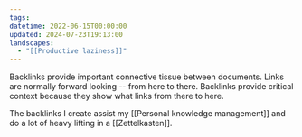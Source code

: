 ```yaml
---
tags: 
datetime: 2022-06-15T00:00:00
updated: 2024-07-23T19:13:00
landscapes:
  - "[[Productive laziness]]"
---
```

Backlinks provide important connective tissue between documents. Links are normally forward looking -- from here to there. Backlinks provide critical context because they show what links from there to here.

The backlinks I create assist my [[Personal knowledge management]] and do a lot of heavy lifting in a [[Zettelkasten]].
